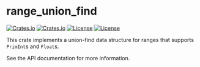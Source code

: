 # range_union_find

[![Crates.io](https://img.shields.io/crates/v/range_union_find)](https://crates.io/crates/range_union_find)
[![Crates.io](https://img.shields.io/crates/d/range_union_find)](https://crates.io/crates/range_union_find)
[![License](https://img.shields.io/badge/license-Apache%202.0-blue)](https://github.com/rlee287/range_union_find/blob/main/LICENSE-APACHE)
[![License](https://img.shields.io/badge/license-MIT-blue)](https://github.com/rlee287/range_union_find/blob/main/LICENSE-MIT)

This crate implements a union-find data structure for ranges that supports `PrimInt`s and `Float`s.

See the API documentation for more information.